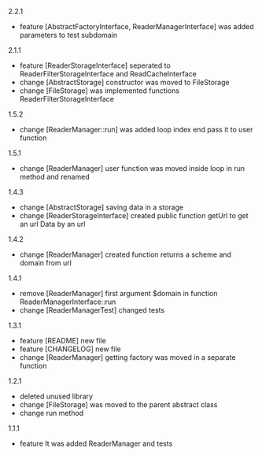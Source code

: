 2.2.1

* feature [AbstractFactoryInterface, ReaderManagerInterface] was added parameters to test subdomain

2.1.1

* feature [ReaderStorageInterface] seperated to ReaderFilterStorageInterface and ReadCacheInterface
* change [AbstractStorage] constructor was moved to FileStorage
* change [FileStorage] was implemented functions ReaderFilterStorageInterface

1.5.2

* change [ReaderManager::run] was added loop index end pass it to user function

1.5.1

* change [ReaderManager] user function was moved inside loop in run method and renamed

1.4.3

* change [AbstractStorage] saving data in a storage
* change [ReaderStorageInterface] created public function getUrl to get an url Data by an url

1.4.2

* change [ReaderManager] created function returns a scheme and domain from url

1.4.1

* remove [ReaderManager] first argument $domain in function ReaderManagerInterface::run
* change [ReaderManagerTest] changed tests

1.3.1

* feature [README] new file
* feature [CHANGELOG] new file
* change [ReaderManager] getting factory was moved in a separate function 

1.2.1

* deleted unused library
* change [FileStorage]  was moved to the parent abstract class
* change run method

1.1.1

* feature It was added ReaderManager and tests